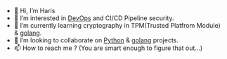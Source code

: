 - 👋 Hi, I’m Haris
- 👀 I’m interested in [DevOps](https://about.gitlab.com/topics/devops/) and CI/CD Pipeline security.
- 🌱 I’m currently learning cryptography in TPM(Trusted Platfrom Module) & [golang](https://go.dev/).
- 💞️ I’m looking to collaborate on [Python](https://www.python.org/) & [golang](https://go.dev/) projects.
- 📫 How to reach me ? (You are smart enough to figure that out...)

<!---
harris012/harris012 is a ✨ special ✨ repository because its `README.md` (this file) appears on your GitHub profile.
You can click the Preview link to take a look at your changes.
--->
